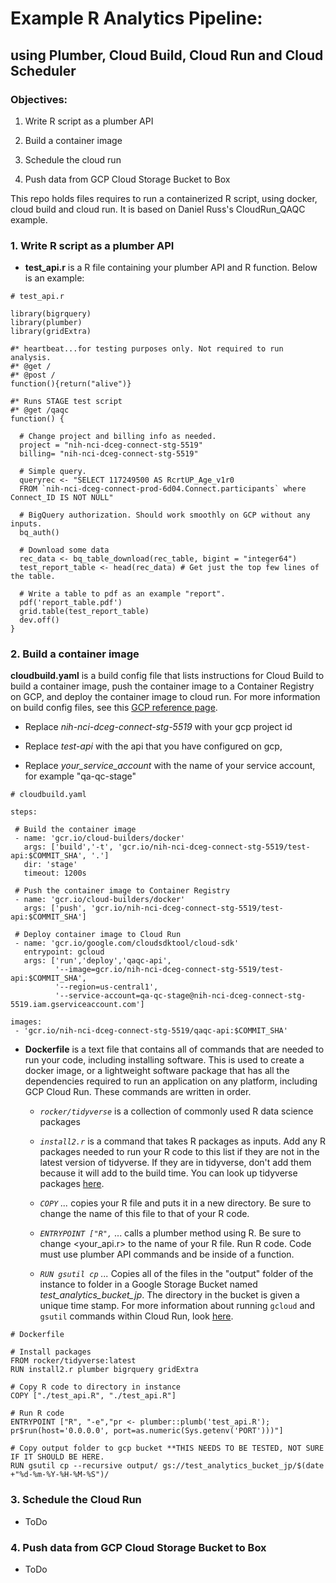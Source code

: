 # Example R Analytics Pipeline:

## using Plumber, Cloud Build, Cloud Run and Cloud Scheduler

### **Objectives:**

1.  Write R script as a plumber API

2.  Build a container image

3.  Schedule the cloud run

4.  Push data from GCP Cloud Storage Bucket to Box

This repo holds files requires to run a containerized R script, using docker, cloud build and cloud run. It is based on Daniel Russ's CloudRun_QAQC example.

### 1. Write R script as a plumber API

-   **test_api.r** is a R file containing your plumber API and R function. Below is an example:

```{r}
# test_api.r

library(bigrquery)
library(plumber)
library(gridExtra)

#* heartbeat...for testing purposes only. Not required to run analysis.
#* @get /
#* @post /
function(){return("alive")}

#* Runs STAGE test script
#* @get /qaqc
function() {
  
  # Change project and billing info as needed.
  project = "nih-nci-dceg-connect-stg-5519"  
  billing= "nih-nci-dceg-connect-stg-5519"
  
  # Simple query.
  queryrec <- "SELECT 117249500 AS RcrtUP_Age_v1r0 
  FROM `nih-nci-dceg-connect-prod-6d04.Connect.participants` where Connect_ID IS NOT NULL"
  
  # BigQuery authorization. Should work smoothly on GCP without any inputs.
  bq_auth() 
  
  # Download some data
  rec_data <- bq_table_download(rec_table, bigint = "integer64")
  test_report_table <- head(rec_data) # Get just the top few lines of the table.
  
  # Write a table to pdf as an example "report".
  pdf('report_table.pdf')
  grid.table(test_report_table)
  dev.off()
}
```

### 2. Build a container image

**cloudbuild.yaml** is a build config file that lists instructions for Cloud Build to build a container image, push the container image to a Container Registry on GCP, and deploy the container image to cloud run. For more information on build config files, see this [GCP reference page](https://cloud.google.com/build/docs/build-config-file-schema).

-   Replace *nih-nci-dceg-connect-stg-5519* with your gcp project id

-   Replace *test-api* with the api that you have configured on gcp,

-   Replace *your_service_account* with the name of your service account, for example "qa-qc-stage"

<!-- -->

    # cloudbuild.yaml

    steps:

     # Build the container image
     - name: 'gcr.io/cloud-builders/docker'
       args: ['build','-t', 'gcr.io/nih-nci-dceg-connect-stg-5519/test-api:$COMMIT_SHA', '.']
       dir: 'stage'
       timeout: 1200s
       
     # Push the container image to Container Registry
     - name: 'gcr.io/cloud-builders/docker'
       args: ['push', 'gcr.io/nih-nci-dceg-connect-stg-5519/test-api:$COMMIT_SHA']
       
     # Deploy container image to Cloud Run
     - name: 'gcr.io/google.com/cloudsdktool/cloud-sdk'
       entrypoint: gcloud
       args: ['run','deploy','qaqc-api',
              '--image=gcr.io/nih-nci-dceg-connect-stg-5519/test-api:$COMMIT_SHA',
              '--region=us-central1',
              '--service-account=qa-qc-stage@nih-nci-dceg-connect-stg-5519.iam.gserviceaccount.com']
              
    images:
     - 'gcr.io/nih-nci-dceg-connect-stg-5519/qaqc-api:$COMMIT_SHA'

-   **Dockerfile** is a text file that contains all of commands that are needed to run your code, including installing software. This is used to create a docker image, or a lightweight software package that has all the dependencies required to run an application on any platform, including GCP Cloud Run. These commands are written in order.
    -   *`rocker/tidyverse`* is a collection of commonly used R data science packages

    -   *`install2.r`* is a command that takes R packages as inputs. Add any R packages needed to run your R code to this list if they are not in the latest version of tidyverse. If they are in tidyverse, don't add them because it will add to the build time. You can look up tidyverse packages [here](https://tidyverse.tidyverse.org/reference/tidyverse_packages.html).

    -   *`COPY` ...* copies your R file and puts it in a new directory. Be sure to change the name of this file to that of your R code.

    -   *`ENTRYPOINT ["R",`* ... calls a plumber method using R. Be sure to change \<your_api.r\> to the name of your R file. Run R code. Code must use plumber API commands and be inside of a function.

    -   *`RUN gsutil cp` ...* Copies all of the files in the "output" folder of the instance to folder in a Google Storage Bucket named *test_analytics_bucket_jp*. The directory in the bucket is given a unique time stamp. For more information about running `gcloud` and `gsutil` commands within Cloud Run, look [here](https://cloud.google.com/run/docs/tutorials/gcloud).

<!-- -->

    # Dockerfile

    # Install packages
    FROM rocker/tidyverse:latest
    RUN install2.r plumber bigrquery gridExtra

    # Copy R code to directory in instance
    COPY ["./test_api.R", "./test_api.R"]

    # Run R code
    ENTRYPOINT ["R", "-e","pr <- plumber::plumb('test_api.R'); pr$run(host='0.0.0.0', port=as.numeric(Sys.getenv('PORT')))"]

    # Copy output folder to gcp bucket **THIS NEEDS TO BE TESTED, NOT SURE IF IT SHOULD BE HERE.
    RUN gsutil cp --recursive output/ gs://test_analytics_bucket_jp/$(date +"%d-%m-%Y-%H-%M-%S")/

### 3. Schedule the Cloud Run

-   ToDo

### 4. Push data from GCP Cloud Storage Bucket to Box

-   ToDo
